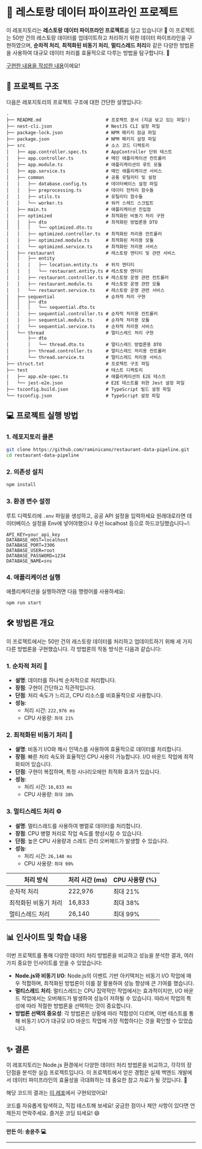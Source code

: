 # 🍴 레스토랑 데이터 파이프라인 프로젝트

이 레포지토리는 **레스토랑 데이터 파이프라인 프로젝트**를 담고 있습니다! 🚀 이 프로젝트는 50만 건의 레스토랑 데이터를 업데이트하고 처리하기 위한 데이터 파이프라인을 구현하였으며, **순차적 처리**, **최적화된 비동기 처리**, **멀티스레드 처리**와 같은 다양한 방법론을 사용하여 대규모 데이터 처리를 효율적으로 다루는 방법을 탐구합니다. 🥳

[구현한 내용을 작성한 내용](https://velog.io/@raminicano/%EB%A7%A4%EC%9D%BC-50%EB%A7%8C%ED%96%89-%EB%8D%B0%EC%9D%B4%ED%84%B0%EB%A5%BC-%EC%A0%80%EC%9E%A5%ED%95%98%EB%8A%94-%ED%8C%8C%EC%9D%B4%ED%94%84%EB%9D%BC%EC%9D%B8-%EC%83%9D%EC%84%B1%EA%B8%B0)이에요!

## 📂 프로젝트 구조

다음은 레포지토리의 프로젝트 구조에 대한 간단한 설명입니다:

```
.
├── README.md                        # 프로젝트 문서 (지금 보고 있는 파일!)
├── nest-cli.json                    # NestJS CLI 설정 파일
├── package-lock.json                # NPM 패키지 잠금 파일
├── package.json                     # NPM 패키지 설정 파일
├── src                              # 소스 코드 디렉토리
│   ├── app.controller.spec.ts       # AppController 단위 테스트
│   ├── app.controller.ts            # 메인 애플리케이션 컨트롤러
│   ├── app.module.ts                # 애플리케이션의 루트 모듈
│   ├── app.service.ts               # 메인 애플리케이션 서비스
│   ├── common                       # 공통 유틸리티 및 설정
│   │   ├── database.config.ts       # 데이터베이스 설정 파일
│   │   ├── preprocessing.ts         # 데이터 전처리 함수들
│   │   ├── utils.ts                 # 유틸리티 함수들
│   │   └── worker.ts                # 워커 스레드 스크립트
│   ├── main.ts                      # 애플리케이션 진입점
│   ├── optimized                    # 최적화된 비동기 처리 구현
│   │   ├── dto                      # 최적화된 방법론용 DTO
│   │   │   └── optimized.dto.ts
│   │   ├── optimized.controller.ts  # 최적화된 처리용 컨트롤러
│   │   ├── optimized.module.ts      # 최적화된 처리용 모듈
│   │   └── optimized.service.ts     # 최적화된 처리용 서비스
│   ├── restaurant                   # 레스토랑 엔티티 및 관련 서비스
│   │   ├── entity
│   │   │   ├── location.entity.ts   # 위치 엔티티
│   │   │   └── restaurant.entity.ts # 레스토랑 엔티티
│   │   ├── restaurant.controller.ts # 레스토랑 운영 관련 컨트롤러
│   │   ├── restaurant.module.ts     # 레스토랑 운영 관련 모듈
│   │   └── restaurant.service.ts    # 레스토랑 운영 관련 서비스
│   ├── sequential                   # 순차적 처리 구현
│   │   ├── dto
│   │   │   └── sequential.dto.ts
│   │   ├── sequential.controller.ts # 순차적 처리용 컨트롤러
│   │   ├── sequential.module.ts     # 순차적 처리용 모듈
│   │   └── sequential.service.ts    # 순차적 처리용 서비스
│   └── thread                       # 멀티스레드 처리 구현
│       ├── dto
│       │   └── thread.dto.ts        # 멀티스레드 방법론용 DTO
│       ├── thread.controller.ts     # 멀티스레드 처리용 컨트롤러
│       └── thread.service.ts        # 멀티스레드 처리용 서비스
├── struct.txt                       # 프로젝트 구조 파일
├── test                             # 테스트 디렉토리
│   ├── app.e2e-spec.ts              # 애플리케이션의 E2E 테스트
│   └── jest-e2e.json                # E2E 테스트를 위한 Jest 설정 파일
├── tsconfig.build.json              # TypeScript 빌드 설정 파일
└── tsconfig.json                    # TypeScript 설정 파일
```

## 💻 프로젝트 실행 방법

### 1. 레포지토리 클론

```bash
git clone https://github.com/raminicano/restaurant-data-pipeline.git
cd restaurant-data-pipeline
```

### 2. 의존성 설치

```bash
npm install
```

### 3. 환경 변수 설정

루트 디렉토리에 `.env` 파일을 생성하고, 공공 API 설정을 입력하세요 원래대로라면 데이터베이스 설정을 Env에 넣어야했으나 우선 localhost 등으로 하드코딩했습니다~!:

```plaintext
API_KEY=your_api_key
DATABASE_HOST=localhost
DATABASE_PORT=3306
DATABASE_USER=root
DATABASE_PASSWORD=1234
DATABASE_NAME=sns
```

### 4. 애플리케이션 실행

애플리케이션을 실행하려면 다음 명령어를 사용하세요:

```bash
npm run start
```

## 🛠️ 방법론 개요

이 프로젝트에서는 50만 건의 레스토랑 데이터를 처리하고 업데이트하기 위해 세 가지 다른 방법론을 구현했습니다. 각 방법론의 작동 방식은 다음과 같습니다:

### 1. **순차적 처리** 🐢

- **설명**: 데이터를 하나씩 순차적으로 처리합니다.
- **장점**: 구현이 간단하고 직관적입니다.
- **단점**: 처리 속도가 느리고, CPU 리소스를 비효율적으로 사용합니다.
- **성능**:
  - 처리 시간: `222,976 ms`
  - CPU 사용량: `최대 21%`

### 2. **최적화된 비동기 처리** 🚀

- **설명**: 비동기 I/O와 해시 인덱스를 사용하여 효율적으로 데이터를 처리합니다.
- **장점**: 빠른 처리 속도와 효율적인 CPU 사용이 가능합니다. I/O 바운드 작업에 최적화되어 있습니다.
- **단점**: 구현이 복잡하며, 특정 시나리오에만 최적화 효과가 있습니다.
- **성능**:
  - 처리 시간: `16,833 ms`
  - CPU 사용량: `최대 38%`

### 3. **멀티스레드 처리** ⚙️

- **설명**: 멀티스레드를 사용하여 병렬로 데이터를 처리합니다.
- **장점**: CPU 병렬 처리로 작업 속도를 향상시킬 수 있습니다.
- **단점**: 높은 CPU 사용량과 스레드 관리 오버헤드가 발생할 수 있습니다.
- **성능**:
  - 처리 시간: `26,140 ms`
  - CPU 사용량: `최대 99%`


| 처리 방식            | 처리 시간 (ms) | CPU 사용량 (%) |
|--------------------|---------------|---------------|
| 순차적 처리         | 222,976       | 최대 21%      |
| 최적화된 비동기 처리 | 16,833        | 최대 38%      |
| 멀티스레드 처리     | 26,140        | 최대 99%      |



## 📊 인사이트 및 학습 내용

이번 프로젝트를 통해 다양한 데이터 처리 방법론을 비교하고 성능을 분석한 결과, 여러 가지 중요한 인사이트를 얻을 수 있었습니다:

- **Node.js와 비동기 I/O**: Node.js의 이벤트 기반 아키텍처는 비동기 I/O 작업에 매우 적합하며, 최적화된 방법론이 이를 잘 활용하여 성능 향상에 큰 기여를 했습니다.
- **멀티스레드 처리**: 멀티스레드는 CPU 집약적인 작업에서는 효과적이지만, I/O 바운드 작업에서는 오버헤드가 발생하여 성능이 저하될 수 있습니다. 따라서 작업의 특성에 따라 적절한 방법론을 선택하는 것이 중요합니다.
- **방법론 선택의 중요성**: 각 방법론은 상황에 따라 적합성이 다르며, 이번 테스트를 통해 비동기 I/O가 대규모 I/O 바운드 작업에 가장 적합하다는 것을 확인할 수 있었습니다.

## ✨ 결론

이 레포지토리는 Node.js 환경에서 다양한 데이터 처리 방법론을 비교하고, 각각의 장단점을 분석한 실습 프로젝트입니다. 이 프로젝트에서 얻은 경험은 실제 백엔드 개발에서 데이터 파이프라인의 효율성을 극대화하는 데 중요한 참고 자료가 될 것입니다. 🚀

해당 코드의 결과는 [이 레포](https://github.com/P1J3/loc-based-restau-recommendation-service)에서 구현되었어요!

코드를 자유롭게 탐색하고, 직접 테스트해 보세요! 궁금한 점이나 제안 사항이 있다면 언제든지 연락주세요. 즐거운 코딩 되세요! 😄

---

**만든 이: 송윤주 💻**

---
